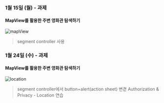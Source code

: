 ### 1월 15일 (월) - 과제

#### MapView를 활용한 주변 영화관 탐색하기
![mapView](https://github.com/Jin0331/MapViewPractice/assets/42958809/25831c7a-5a69-4445-88e4-5f0c59647b73)

>segment controller 사용

### 1월 24일 (수) - 과제

#### MapView를 활용한 주변 영화관 탐색하기
![location](https://github.com/Jin0331/MapViewPractice/assets/42958809/a1184d06-8f8f-46fe-830b-7b939acb1091)

>segment controller에서 button+alert(action sheet) 변겯
>Authorization & Privacy - Location 연습
